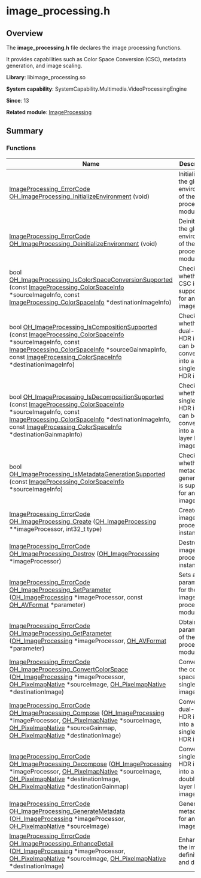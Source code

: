 # image_processing.h


## Overview

The **image_processing.h** file declares the image processing functions.

It provides capabilities such as Color Space Conversion (CSC), metadata generation, and image scaling.

**Library**: libimage_processing.so

**System capability**: SystemCapability.Multimedia.VideoProcessingEngine

**Since**: 13

**Related module**: [ImageProcessing](_image_processing.md)


## Summary


### Functions

| Name| Description| 
| -------- | -------- |
| [ImageProcessing_ErrorCode](_image_processing.md#imageprocessing_errorcode) [OH_ImageProcessing_InitializeEnvironment](_image_processing.md#oh_imageprocessing_initializeenvironment) (void) | Initializes the global environment of the image processing module.| 
| [ImageProcessing_ErrorCode](_image_processing.md#imageprocessing_errorcode) [OH_ImageProcessing_DeinitializeEnvironment](_image_processing.md#oh_imageprocessing_deinitializeenvironment) (void) | Deinitializes the global environment of the image processing module.| 
| bool [OH_ImageProcessing_IsColorSpaceConversionSupported](_image_processing.md#oh_imageprocessing_iscolorspaceconversionsupported) (const [ImageProcessing_ColorSpaceInfo](_image_processing___color_space_info.md) \*sourceImageInfo, const [ImageProcessing_ColorSpaceInfo](_image_processing___color_space_info.md) \*destinationImageInfo) | Checks whether CSC is supported for an image.| 
| bool [OH_ImageProcessing_IsCompositionSupported](_image_processing.md#oh_imageprocessing_iscompositionsupported) (const [ImageProcessing_ColorSpaceInfo](_image_processing___color_space_info.md) \*sourceImageInfo, const [ImageProcessing_ColorSpaceInfo](_image_processing___color_space_info.md) \*sourceGainmapInfo, const [ImageProcessing_ColorSpaceInfo](_image_processing___color_space_info.md) \*destinationImageInfo) | Checks whether a dual-layer HDR image can be converted into a single-layer HDR image.| 
| bool [OH_ImageProcessing_IsDecompositionSupported](_image_processing.md#oh_imageprocessing_isdecompositionsupported) (const [ImageProcessing_ColorSpaceInfo](_image_processing___color_space_info.md) \*sourceImageInfo, const [ImageProcessing_ColorSpaceInfo](_image_processing___color_space_info.md) \*destinationImageInfo, const [ImageProcessing_ColorSpaceInfo](_image_processing___color_space_info.md) \*destinationGainmapInfo) | Checks whether a single-layer HDR image can be converted into a dual-layer HDR image.| 
| bool [OH_ImageProcessing_IsMetadataGenerationSupported](_image_processing.md#oh_imageprocessing_ismetadatagenerationsupported) (const [ImageProcessing_ColorSpaceInfo](_image_processing___color_space_info.md) \*sourceImageInfo) | Checks whether metadata generation is supported for an image.| 
| [ImageProcessing_ErrorCode](_image_processing.md#imageprocessing_errorcode) [OH_ImageProcessing_Create](_image_processing.md#oh_imageprocessing_create) ([OH_ImageProcessing](_image_processing.md#oh_imageprocessing) \*\*imageProcessor, int32_t type) | Creates an image processing instance.| 
| [ImageProcessing_ErrorCode](_image_processing.md#imageprocessing_errorcode) [OH_ImageProcessing_Destroy](_image_processing.md#oh_imageprocessing_destroy) ([OH_ImageProcessing](_image_processing.md#oh_imageprocessing) \*imageProcessor) | Destroys an image processing instance.| 
| [ImageProcessing_ErrorCode](_image_processing.md#imageprocessing_errorcode) [OH_ImageProcessing_SetParameter](_image_processing.md#oh_imageprocessing_setparameter) ([OH_ImageProcessing](_image_processing.md#oh_imageprocessing) \*imageProcessor, const [OH_AVFormat](_image_processing.md#oh_avformat) \*parameter) | Sets a parameter for the image processing module.| 
| [ImageProcessing_ErrorCode](_image_processing.md#imageprocessing_errorcode) [OH_ImageProcessing_GetParameter](_image_processing.md#oh_imageprocessing_getparameter) ([OH_ImageProcessing](_image_processing.md#oh_imageprocessing) \*imageProcessor, [OH_AVFormat](_image_processing.md#oh_avformat) \*parameter) | Obtains a parameter of the image processing module.| 
| [ImageProcessing_ErrorCode](_image_processing.md#imageprocessing_errorcode) [OH_ImageProcessing_ConvertColorSpace](_image_processing.md#oh_imageprocessing_convertcolorspace) ([OH_ImageProcessing](_image_processing.md#oh_imageprocessing) \*imageProcessor, [OH_PixelmapNative](_image_processing.md#oh_pixelmapnative) \*sourceImage, [OH_PixelmapNative](_image_processing.md#oh_pixelmapnative) \*destinationImage) | Converts the color space for a single-layer image.| 
| [ImageProcessing_ErrorCode](_image_processing.md#imageprocessing_errorcode) [OH_ImageProcessing_Compose](_image_processing.md#oh_imageprocessing_compose) ([OH_ImageProcessing](_image_processing.md#oh_imageprocessing) \*imageProcessor, [OH_PixelmapNative](_image_processing.md#oh_pixelmapnative) \*sourceImage, [OH_PixelmapNative](_image_processing.md#oh_pixelmapnative) \*sourceGainmap, [OH_PixelmapNative](_image_processing.md#oh_pixelmapnative) \*destinationImage) | Converts a dual-layer HDR image into a single-layer HDR image.| 
| [ImageProcessing_ErrorCode](_image_processing.md#imageprocessing_errorcode) [OH_ImageProcessing_Decompose](_image_processing.md#oh_imageprocessing_decompose) ([OH_ImageProcessing](_image_processing.md#oh_imageprocessing) \*imageProcessor, [OH_PixelmapNative](_image_processing.md#oh_pixelmapnative) \*sourceImage, [OH_PixelmapNative](_image_processing.md#oh_pixelmapnative) \*destinationImage, [OH_PixelmapNative](_image_processing.md#oh_pixelmapnative) \*destinationGainmap) | Converts a single-layer HDR image into a double-layer HDR image.| 
| [ImageProcessing_ErrorCode](_image_processing.md#imageprocessing_errorcode) [OH_ImageProcessing_GenerateMetadata](_image_processing.md#oh_imageprocessing_generatemetadata) ([OH_ImageProcessing](_image_processing.md#oh_imageprocessing) \*imageProcessor, [OH_PixelmapNative](_image_processing.md#oh_pixelmapnative) \*sourceImage) | Generates metadata for an HDR image.| 
| [ImageProcessing_ErrorCode](_image_processing.md#imageprocessing_errorcode) [OH_ImageProcessing_EnhanceDetail](_image_processing.md#oh_imageprocessing_enhancedetail) ([OH_ImageProcessing](_image_processing.md#oh_imageprocessing) \*imageProcessor, [OH_PixelmapNative](_image_processing.md#oh_pixelmapnative) \*sourceImage, [OH_PixelmapNative](_image_processing.md#oh_pixelmapnative) \*destinationImage) | Enhances the image definition and details.| 
